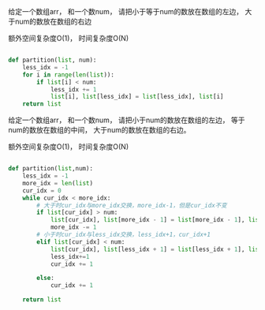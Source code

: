 
给定一个数组arr， 和一个数num， 请把小于等于num的数放在数组的左边， 大于num的数放在数组的右边

额外空间复杂度O(1)， 时间复杂度O(N)

```python

def partition(list, num):
    less_idx = -1
    for i in range(len(list)):
        if list[i] < num:
            less_idx += 1
            list[i], list[less_idx] = list[less_idx], list[i]
    return list

```



给定一个数组arr， 和一个数num， 请把小于num的数放在数组的左边， 等于num的数放在数组的中间， 大于num的数放在数组的右边。

额外空间复杂度O(1)， 时间复杂度O(N)

```python

def partition(list,num):
    less_idx = -1
    more_idx = len(list)
    cur_idx = 0
    while cur_idx < more_idx:
        # 大于时cur_idx与more_idx交换，more_idx-1，但是cur_idx不变
        if list[cur_idx] > num:
            list[cur_idx], list[more_idx - 1] = list[more_idx - 1], list[cur_idx]
            more_idx -= 1
        # 小于时cur_idx与less_idx交换，less_idx+1，cur_idx+1
        elif list[cur_idx] < num:
            list[cur_idx], list[less_idx + 1] = list[less_idx + 1], list[cur_idx]
            less_idx+=1
            cur_idx += 1

        else:
            cur_idx += 1

    return list


```
